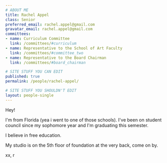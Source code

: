 ```yaml
---
# ABOUT ME
title: Rachel Appel
class: Senior
preferred_email: rachel.appel@gmail.com
gravatar_email: rachel.appel@gmail.com
committees:
- name: Curriculum Committee
  link: /committees/#curriculum
- name: Representative to the School of Art Faculty
  link: /committees/#committee_two
- name: Representative to the Board Chairman
  link: /committees/#board_chairman

# SITE STUFF YOU CAN EDIT
published: true
permalink: /people/rachel-appel/

# SITE STUFF YOU SHOULDN'T EDIT
layout: people-single
---
```


Hey! 

I'm from Florida (yea i went to one of those schools). I've been on student council since my sophomore year and I'm graduating this semester.

I believe in free education.

My studio is on the 5th floor of foundation at the very back, come on by.

xx,
r